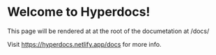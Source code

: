 # Welcome to Hyperdocs!

This page will be rendered at at the root of the documetation at /docs/

Visit https://hyperdocs.netlify.app/docs for more info.
